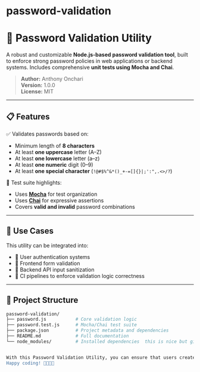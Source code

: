 # password-validation

# 🔐 Password Validation Utility

A robust and customizable **Node.js-based password validation tool**, built to enforce strong password policies in web applications or backend systems. Includes comprehensive **unit tests using Mocha and Chai**.

> **Author:** Anthony Onchari  
> **Version:** 1.0.0  
> **License:** MIT

---

## 📋 Features

✅ Validates passwords based on:
- Minimum length of **8 characters**
- At least **one uppercase** letter (A–Z)
- At least **one lowercase** letter (a–z)
- At least **one numeric** digit (0–9)
- At least **one special character** (`!@#$%^&*()_+-=[]{}|;':",.<>/?`)

🧪 Test suite highlights:
- Uses [**Mocha**](https://mochajs.org/) for test organization
- Uses [**Chai**](https://www.chaijs.com/) for expressive assertions
- Covers **valid and invalid** password combinations

---

## 🧠 Use Cases

This utility can be integrated into:
- 🔐 User authentication systems
- 📲 Frontend form validation
- 💾 Backend API input sanitization
- 🧪 CI pipelines to enforce validation logic correctness

---

## 📂 Project Structure

```bash
password-validation/
├── password.js           # Core validation logic
├── password.test.js      # Mocha/Chai test suite
├── package.json          # Project metadata and dependencies
├── README.md             # Full documentation
└── node_modules/         # Installed dependencies  this is nice but give it a happy ending


With this Password Validation Utility, you can ensure that users create secure passwords that meet the necessary criteria to protect their accounts and personal data. Whether you're working on a user authentication system, frontend forms, or backend input sanitization, this tool offers the flexibility and reliability needed to enforce strong password policies.
Happy coding! 👨‍💻👩‍💻